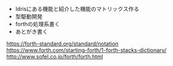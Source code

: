 * Idrisにある機能と紹介した機能のマトリックス作る
* 型駆動開発
* forthの処理系書く
* あとがき書く

https://forth-standard.org/standard/notation
https://www.forth.com/starting-forth/1-forth-stacks-dictionary/
http://www.sofel.co.jp/forth/forth.html
